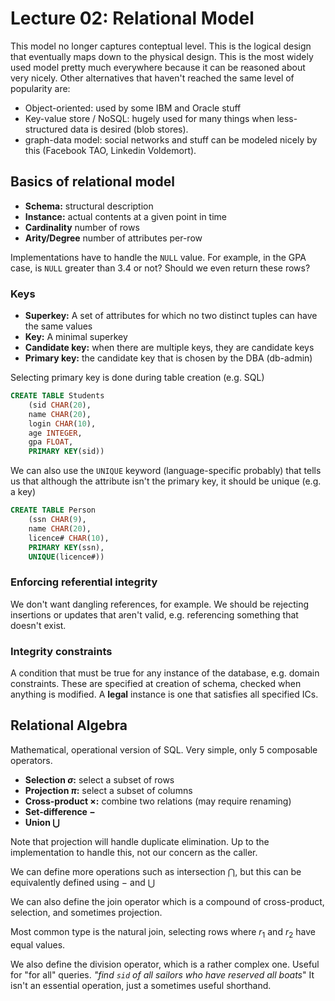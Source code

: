 # Lecture 02: Relational Model

This model no longer captures conteptual level. This is the logical design that
eventually maps down to the physical design. This is the most widely used model
pretty much everywhere because it can be reasoned about very nicely. Other 
alternatives that haven't reached the same level of popularity are:

- Object-oriented: used by some IBM and Oracle stuff
- Key-value store / NoSQL: hugely used for many things when less-structured
data is desired (blob stores).
- graph-data model: social networks and stuff can be modeled nicely by this
(Facebook TAO, Linkedin Voldemort).

## Basics of relational model

- **Schema:** structural description
- **Instance:** actual contents at a given point in time
- **Cardinality** number of rows
- **Arity/Degree** number of attributes per-row

Implementations have to handle the `NULL` value. For example, in the GPA case,
is `NULL` greater than 3.4 or not? Should we even return these rows?

### Keys

- **Superkey:** A set of attributes for which no two distinct tuples can have
the same values
- **Key:** A minimal superkey
- **Candidate key:** when there are multiple keys, they are candidate keys
- **Primary key:** the candidate key that is chosen by the DBA (db-admin)

Selecting primary key is done during table creation (e.g. SQL)

```sql
CREATE TABLE Students
    (sid CHAR(20),
    name CHAR(20),
    login CHAR(10),
    age INTEGER,
    gpa FLOAT,
    PRIMARY KEY(sid))
```

We can also use the `UNIQUE` keyword (language-specific probably) that tells us
that although the attribute isn't the primary key, it should be unique (e.g. a 
key)

```sql
CREATE TABLE Person
    (ssn CHAR(9),
    name CHAR(20),
    licence# CHAR(10),
    PRIMARY KEY(ssn),
    UNIQUE(licence#))
```

### Enforcing referential integrity

We don't want dangling references, for example. We should be rejecting 
insertions or updates that aren't valid, e.g. referencing something that doesn't
exist.

### Integrity constraints

A condition that must be true for any instance of the database, e.g. domain
constraints. These are specified at creation of schema, checked when anything
is modified. A **legal** instance is one that satisfies all specified ICs.

## Relational Algebra

Mathematical, operational version of SQL. Very simple, only 5 composable 
operators.

- **Selection $\sigma$:** select a subset of rows
- **Projection $\pi$:** select a subset of columns
- **Cross-product $\times$:** combine two relations (may require renaming)
- **Set-difference $-$**
- **Union $\bigcup$**

Note that projection will handle duplicate elimination. Up to the implementation
to handle this, not our concern as the caller.

We can define more operations such as intersection $\bigcap$, but this can
be equivalently defined using $-$ and $\bigcup$

We can also define the join operator which is a compound of cross-product,
selection, and sometimes projection.

Most common type is the natural join, selecting rows where $r_1$ and $r_2$ have
equal values.

We also define the division operator, which is a rather complex one. Useful for
"for all" queries. *"find `sid` of all sailors who have reserved all boats*"
It isn't an essential operation, just a sometimes useful shorthand.

